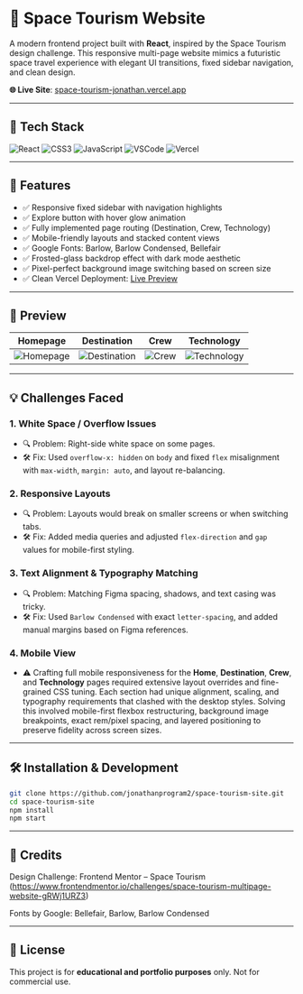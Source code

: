 # 🌌 Space Tourism Website

A modern frontend project built with **React**, inspired by the Space Tourism design challenge. This responsive multi-page website mimics a futuristic space travel experience with elegant UI transitions, fixed sidebar navigation, and clean design.

**🌐 Live Site**: [space-tourism-jonathan.vercel.app](https://space-tourism-jonathan.vercel.app/)

---

## 🚀 Tech Stack

![React](https://img.shields.io/badge/-React-61DAFB?style=flat-square&logo=react&logoColor=black)
![CSS3](https://img.shields.io/badge/-CSS3-1572B6?style=flat-square&logo=css3)
![JavaScript](https://img.shields.io/badge/-JavaScript-F7DF1E?style=flat-square&logo=javascript&logoColor=black)
![VSCode](https://img.shields.io/badge/-VSCode-007ACC?style=flat-square&logo=visual-studio-code)
![Vercel](https://img.shields.io/badge/-Vercel-000000?style=flat-square&logo=vercel)

---

## 🎯 Features

- ✅ Responsive fixed sidebar with navigation highlights
- ✅ Explore button with hover glow animation
- ✅ Fully implemented page routing (Destination, Crew, Technology)
- ✅ Mobile-friendly layouts and stacked content views
- ✅ Google Fonts: Barlow, Barlow Condensed, Bellefair
- ✅ Frosted-glass backdrop effect with dark mode aesthetic
- ✅ Pixel-perfect background image switching based on screen size
- ✅ Clean Vercel Deployment: [Live Preview](https://space-tourism-jonathan.vercel.app/)

---

## 📸 Preview

| Homepage | Destination | Crew | Technology |
|----------|-------------|------|------------|
| ![Homepage](https://github.com/user-attachments/assets/9f045489-62c3-4b8c-943d-e04e56706de0) | ![Destination](https://github.com/user-attachments/assets/1b7439e6-6485-4b32-b83e-82b4af0a528f) | ![Crew](https://github.com/user-attachments/assets/4f69fa4d-5c1a-4037-8449-5c49524b0ab0) | ![Technology](https://github.com/user-attachments/assets/a809c19d-617a-4aa0-8b92-2a6a5a6bbf71) |


---

## 💡 Challenges Faced

### 1. **White Space / Overflow Issues**
- 🔍 Problem: Right-side white space on some pages.
- 🛠 Fix: Used `overflow-x: hidden` on `body` and fixed `flex` misalignment with `max-width`, `margin: auto`, and layout re-balancing.

### 2. **Responsive Layouts**
- 🔍 Problem: Layouts would break on smaller screens or when switching tabs.
- 🛠 Fix: Added media queries and adjusted `flex-direction` and `gap` values for mobile-first styling.

### 3. **Text Alignment & Typography Matching**
- 🔍 Problem: Matching Figma spacing, shadows, and text casing was tricky.
- 🛠 Fix: Used `Barlow Condensed` with exact `letter-spacing`, and added manual margins based on Figma references.

### 4. **Mobile View**
- ⚠️ Crafting full mobile responsiveness for the **Home**, **Destination**, **Crew**, and **Technology** pages required extensive layout overrides and fine-grained CSS tuning. Each section had unique alignment, scaling, and typography requirements that clashed with the desktop styles. Solving this involved mobile-first flexbox restructuring, background image breakpoints, exact rem/pixel spacing, and layered positioning to preserve fidelity across screen sizes.

---

## 🛠 Installation & Development

```bash
git clone https://github.com/jonathanprogram2/space-tourism-site.git
cd space-tourism-site
npm install
npm start
```

---

## 🙌 Credits

Design Challenge: Frontend Mentor – Space Tourism (https://www.frontendmentor.io/challenges/space-tourism-multipage-website-gRWj1URZ3)

Fonts by Google: Bellefair, Barlow, Barlow Condensed

---

## 📄 License

This project is for **educational and portfolio purposes** only. Not for commercial use.
